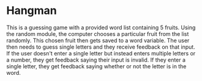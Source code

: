 # Hangman

This is a guessing game with a provided word list containing 5 fruits.
Using the random module, the computer chooses a particular fruit from the list randomly.
This chosen fruit then gets saved to a word variable.
The user then needs to guess single letters and they receive feedback on that input.
If the user doesn't enter a single letter but instead enters multiple letters or a number, they get feedback saying their input is invalid.
If they enter a single letter, they get feedback saying whether or not the letter is in the word.
